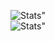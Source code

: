 <p align="center">
  <img src="https://github-readme-stats.vercel.app/api?username=cloudirector&theme=dark&bg_color=4E7370&hide_border=false&include_all_commits=false&count_private=false" alt=Stats"> <br>
  <img src="https://github-readme-stats.vercel.app/api/top-langs/?username=cloudirector&theme=dark&bg_color=4E7370&hide_border=false&include_all_commits=false&count_private=false&layout=compact" alt=Stats">
</p>

